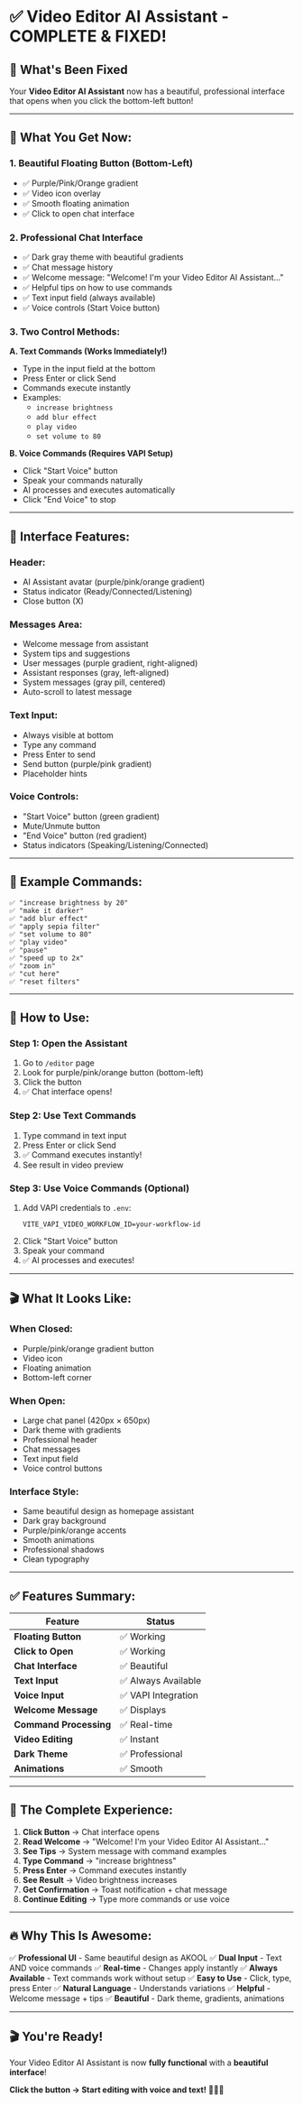 # ✅ Video Editor AI Assistant - COMPLETE & FIXED!

## 🎉 What's Been Fixed

Your **Video Editor AI Assistant** now has a beautiful, professional interface that opens when you click the bottom-left button!

---

## 🎯 What You Get Now:

### **1. Beautiful Floating Button** (Bottom-Left)
- ✅ Purple/Pink/Orange gradient
- ✅ Video icon overlay
- ✅ Smooth floating animation
- ✅ Click to open chat interface

### **2. Professional Chat Interface**
- ✅ Dark gray theme with beautiful gradients
- ✅ Chat message history
- ✅ Welcome message: "Welcome! I'm your Video Editor AI Assistant..."
- ✅ Helpful tips on how to use commands
- ✅ Text input field (always available)
- ✅ Voice controls (Start Voice button)

### **3. Two Control Methods:**

**A. Text Commands (Works Immediately!)**
- Type in the input field at the bottom
- Press Enter or click Send
- Commands execute instantly
- Examples:
  - `increase brightness`
  - `add blur effect`
  - `play video`
  - `set volume to 80`

**B. Voice Commands (Requires VAPI Setup)**
- Click "Start Voice" button
- Speak your commands naturally
- AI processes and executes automatically
- Click "End Voice" to stop

---

## 🎨 Interface Features:

### **Header:**
- AI Assistant avatar (purple/pink/orange gradient)
- Status indicator (Ready/Connected/Listening)
- Close button (X)

### **Messages Area:**
- Welcome message from assistant
- System tips and suggestions
- User messages (purple gradient, right-aligned)
- Assistant responses (gray, left-aligned)
- System messages (gray pill, centered)
- Auto-scroll to latest message

### **Text Input:**
- Always visible at bottom
- Type any command
- Press Enter to send
- Send button (purple/pink gradient)
- Placeholder hints

### **Voice Controls:**
- "Start Voice" button (green gradient)
- Mute/Unmute button
- "End Voice" button (red gradient)
- Status indicators (Speaking/Listening/Connected)

---

## 📝 Example Commands:

```
✅ "increase brightness by 20"
✅ "make it darker"
✅ "add blur effect"
✅ "apply sepia filter"
✅ "set volume to 80"
✅ "play video"
✅ "pause"
✅ "speed up to 2x"
✅ "zoom in"
✅ "cut here"
✅ "reset filters"
```

---

## 🚀 How to Use:

### **Step 1: Open the Assistant**
1. Go to `/editor` page
2. Look for purple/pink/orange button (bottom-left)
3. Click the button
4. ✅ Chat interface opens!

### **Step 2: Use Text Commands**
1. Type command in text input
2. Press Enter or click Send
3. ✅ Command executes instantly!
4. See result in video preview

### **Step 3: Use Voice Commands (Optional)**
1. Add VAPI credentials to `.env`:
   ```env
   VITE_VAPI_VIDEO_WORKFLOW_ID=your-workflow-id
   ```
2. Click "Start Voice" button
3. Speak your command
4. ✅ AI processes and executes!

---

## 🎬 What It Looks Like:

### **When Closed:**
- Purple/pink/orange gradient button
- Video icon
- Floating animation
- Bottom-left corner

### **When Open:**
- Large chat panel (420px × 650px)
- Dark theme with gradients
- Professional header
- Chat messages
- Text input field
- Voice control buttons

### **Interface Style:**
- Same beautiful design as homepage assistant
- Dark gray background
- Purple/pink/orange accents
- Smooth animations
- Professional shadows
- Clean typography

---

## ✅ Features Summary:

| Feature | Status |
|---------|--------|
| **Floating Button** | ✅ Working |
| **Click to Open** | ✅ Working |
| **Chat Interface** | ✅ Beautiful |
| **Text Input** | ✅ Always Available |
| **Voice Input** | ✅ VAPI Integration |
| **Welcome Message** | ✅ Displays |
| **Command Processing** | ✅ Real-time |
| **Video Editing** | ✅ Instant |
| **Dark Theme** | ✅ Professional |
| **Animations** | ✅ Smooth |

---

## 🎯 The Complete Experience:

1. **Click Button** → Chat interface opens
2. **Read Welcome** → "Welcome! I'm your Video Editor AI Assistant..."
3. **See Tips** → System message with command examples
4. **Type Command** → "increase brightness"
5. **Press Enter** → Command executes instantly
6. **See Result** → Video brightness increases
7. **Get Confirmation** → Toast notification + chat message
8. **Continue Editing** → Type more commands or use voice

---

## 🔥 Why This Is Awesome:

✅ **Professional UI** - Same beautiful design as AKOOL
✅ **Dual Input** - Text AND voice commands
✅ **Real-time** - Changes apply instantly
✅ **Always Available** - Text commands work without setup
✅ **Easy to Use** - Click, type, press Enter
✅ **Natural Language** - Understands variations
✅ **Helpful** - Welcome message + tips
✅ **Beautiful** - Dark theme, gradients, animations

---

## 🎬 You're Ready!

Your Video Editor AI Assistant is now **fully functional** with a **beautiful interface**!

**Click the button → Start editing with voice and text!** 🎤📝✨

